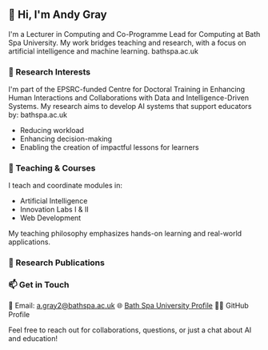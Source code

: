<!--### Hi there 👋

- I am currently a Lecturer in Computing at Bath Spa University and a PhD students at Swansea University studying in Artificial Intelligence.
- 🔭 I’m currently working on multiple AI and data science projects.
- I am also a keen iOS developer with Swift. -->
<!--
**codingWithAndy/codingWithAndy** is a ✨ _special_ ✨ repository because its `README.md` (this file) appears on your GitHub profile.

Here are some ideas to get you started:

- 🔭 I’m currently working on multiple data science projects.
- 🌱 I’m currently learning ...
- 👯 I’m looking to collaborate on ...
- 🤔 I’m looking for help with ...
- 💬 Ask me about ...
- 📫 How to reach me: ...
- 😄 Pronouns: ...
- ⚡ Fun fact: ...
-->

## 👋 Hi, I'm Andy Gray

I'm a Lecturer in Computing and Co-Programme Lead for Computing at Bath Spa University. My work bridges teaching and research, with a focus on artificial intelligence and machine learning.
bathspa.ac.uk

### 🔬 Research Interests

I'm part of the EPSRC-funded Centre for Doctoral Training in Enhancing Human Interactions and Collaborations with Data and Intelligence-Driven Systems. My research aims to develop AI systems that support educators by:
bathspa.ac.uk

- Reducing workload
- Enhancing decision-making
- Enabling the creation of impactful lessons for learners
  
### 💼 Teaching & Courses

I teach and coordinate modules in:
- Artificial Intelligence
- Innovation Labs I & II
- Web Development

My teaching philosophy emphasizes hands-on learning and real-world applications.

### 📂 Research Publications

<!-- Here are some of my key repositories:

CSCM45 - Big Data and Machine Learning
CSCM77 - Computer Vision and Deep Learning
CSCM35 - Big Data and Data Mining
CSCM37 - Data Visualisation
Comparative Judgement Research Consortium
Bayesian Comparative Judgement
Data Structures and Algorithms
Bootcamps - A collection of Udemy Bootcamp courses
These repositories encompass a range of topics from educational tools to advanced machine learning techniques.
github.com -->

### 📫 Get in Touch

📧 Email: a.gray2@bathspa.ac.uk
🌐 [Bath Spa University Profile](https://www.bathspa.ac.uk/our-people/andy-gray/)
🧑‍💻 GitHub Profile

Feel free to reach out for collaborations, questions, or just a chat about AI and education!
